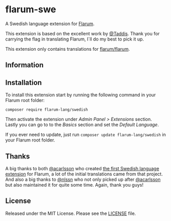 # flarum-swe
A Swedish language extension for [Flarum](http://flarum.org/).

This extension is based on the excellent work by [@Taddis](https://github.com/taddis). Thank you for carrying the flag in translating Flarum, I´ll do my best to pick it up.

This extension only contains translations for [flarum/flarum](https://github.com/flarum/flarum).

## Information

## Installation
To install this extension start by running the following command in your Flarum root folder:
```
composer require flarum-lang/swedish

```
Then activate the extension under _Admin Panel > Extensions_ section.<br>
Lastly you can go to to the _Basics_ section and set the _Default Language_.

If you ever need to update, just run `composer update flarum-lang/swedish` in your Flarum root folder.

## Thanks
A big thanks to both [@acarlsson](https://github.com/acarlsson) who created [the first Swedish language extension](https://github.com/acarlsson/flarum-ext-swedish) for Flarum, a lot of the initial translations came from that project. And also a big thanks to [@nlssn](https://github.com/nlssn) who not only picked up after [@acarlsson](https://github.com/acarlsson) but also maintained it for quite some time. Again, thank you guys!

## License
Released under the MIT License. Please see the [LICENSE](https://github.com/gustjoha/flarum-swe/blob/main/LICENSE) file.
